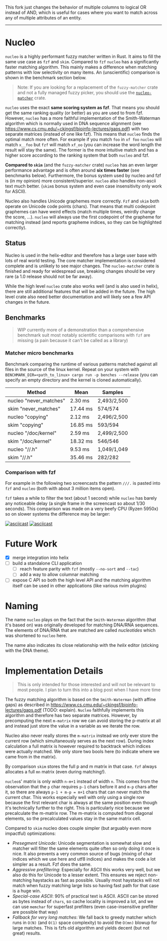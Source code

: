 This fork just changes the behavior of multiple columns to logical OR instead of AND, which is useful for cases where you want to match across any of multiple attributes of an entity.

---

# Nucleo


`nucleo` is a highly performant fuzzy matcher written in Rust. It aims to fill the same use case as `fzf` and `skim`. Compared to `fzf` `nucleo` has a significantly faster matching algorithm. This mainly makes a difference when matching patterns with low selectivity on many items. An (unscientific) comparison is shown in the benchmark section below.

> Note: If you are looking for a replacement of the `fuzzy-matcher` crate and not a fully managed fuzzy picker, you should use the [`nucleo-matcher`](https://crates.io/crates/nucleo-matcher) crate.

`nucleo` uses the exact **same scoring system as fzf**. That means you should get the same ranking quality (or better) as you are used to from fzf. However, `nucleo` has a more faithful implementation of the Smith-Waterman algorithm which is normally used in DNA sequence alignment (see https://www.cs.cmu.edu/~ckingsf/bioinfo-lectures/gaps.pdf) with two separate matrices (instead of one like fzf). This means that `nucleo` finds the optimal match more often. For example if you match `foo` in `xf foo` `nucleo` will match `x__foo` but `fzf` will match `xf_oo` (you can increase the word length the result will stay the same). The former is the more intuitive match and has a higher score according to the ranking system that both `nucleo` and fzf.

**Compared to `skim`** (and the `fuzzy-matcher` crate) `nucleo` has an even larger performance advantage and is often around **six times faster** (see benchmarks below). Furthermore, the bonus system used by nucleo and fzf is (in my opinion) more consistent/superior. `nucleo` also handles non-ascii text much better. (`skim`s bonus system and even case insensitivity only work for ASCII).

Nucleo also handles Unicode graphemes more correctly. `Fzf` and `skim` both operate on Unicode code points (chars). That means that multi codepoint graphemes can have weird effects (match multiple times, weirdly change the score, ...). `nucleo` will always use the first codepoint of the grapheme for matching instead (and reports grapheme indices, so they can be highlighted correctly). 

## Status

Nucleo is used in the helix-editor and therefore has a large user base with lots of real world testing. The core matcher implementation is considered complete and is unlikely to see major changes. The `nucleo-matcher` crate is finished and ready for widespread use, breaking changes should be very rare (a 1.0 release should not be far away).

While the high level `nucleo` crate also works well (and is also used in helix), there are still additional features that will be added in the future. The high level crate also need better documentation and will likely see a few API changes in the future.

## Benchmarks

> WIP currently more of a demonstration than a comprehensive benchmark suit
> most notably scientific comparisons with `fzf` are missing (a pain because it can't be called as a library)


### Matcher micro benchmarks

Benchmark comparing the runtime of various patterns matched against all files in the source of the linux kernel. Repeat on your system with `BENCHMARK_DIR=<path_to_linux> cargo run -p benches --release` (you can specify an empty directory and the kernel is cloned automatically).

Method                 |     Mean  |    Samples
-----------------------|-----------|-----------
nucleo "never_matches" |  2.30 ms  |2,493/2,500
skim "never_matches"   | 17.44 ms  |    574/574
nucleo "copying"       |  2.12 ms  |2,496/2,500
skim "copying"         | 16.85 ms  |    593/594
nucleo "/doc/kernel"   |  2.59 ms  |2,499/2,500
skim "/doc/kernel"     | 18.32 ms  |    546/546
nucleo "//.h"          |  9.53 ms  |1,049/1,049
skim "//.h"            | 35.46 ms  |    282/282


### Comparison with fzf

For example in the following two screencasts the pattern `///.` is pasted into `fzf` and `nucleo` (both with about 3 million items open).

`fzf` takes a while to filter the text (about 1 second) while `nucleo` has barely any noticeable delay (a single frame in the screencast so about 1/30 seconds). This comparison was made on a very beefy CPU (Ryzen 5950x) so on slower systems the difference may be larger:

[![asciicast](https://asciinema.org/a/600517.svg)](https://asciinema.org/a/600517)
[![asciicast](https://asciinema.org/a/600516.svg)](https://asciinema.org/a/600516)



# Future Work

* [x] merge integration into helix
* [ ] build a standalone CLI application
  * [ ] reach feature parity with `fzf` (mostly `--no-sort` and `--tac`)
  * [ ] add a way to allow columnar matching
* [ ] expose C API so both the high level API and the matching algorithm itself can be used in other applications (like various nvim plugins)

# Naming

The name `nucleo` plays on the fact that the `Smith-Waterman` algorithm (that it's based on) was originally developed for matching DNA/RNA sequences. The elements of DNA/RNA that are matched are called *nucleotides* which was shortened to `nucleo` here.

The name also indicates its close relationship with the *helix* editor (sticking with the DNA theme).

# Implementation Details

> This is only intended for those interested and will not be relevant to most people. I plan to turn this into a blog post when I have more time

<!-- Nucleo matching algorithm has `O(N-M)` space complexity while ranking/filtering (and not computing indices) compared to the `O(MN)` space complexity of fzf. --> 

<!-- Furthermore, `nucleo` also features fully lock-free multithreaded streaming so if used as a library its possible to performantly scale streaming to a practically unlimited number of producer threads (for example running `ignore` or `jwalk` across all cores) without any buffering or other additional logic. -->


The fuzzy matching algorithm is based on the `Smith-Waterman` (with affine gaps) as described in https://www.cs.cmu.edu/~ckingsf/bioinfo-lectures/gaps.pdf (TODO: explain). `Nucleo` faithfully implements this algorithm and therefore has two separate matrices. However, by precomputing the next `m-matrix` row we can avoid storing the p-matrix at all and instead just store the value in a variable as we iterate the row.

Nucleo also never really stores the `m-matrix` instead we only ever store the current row (which simultaneously serves as the next row). During index calculation a full matrix is however required to backtrack which indices were actually matched. We only store two bools here (to indicate where we came from in the matrix).

By comparison `skim` stores the full p and m matrix in that case. `fzf` always allocates a full `mn` matrix (even during matching!).

`nucleo`s' matrix is only width `n-m+1` instead of width `n`. This comes from the observation that the `p` char requires `p-1` chars before it and `m-p` chars after it, so there are always `p-1 + m-p = m+1` chars that can never match the current char. This works especially well with only using a single row because the first relevant char is always at the same position even though it's technically further to the right. This is particularly nice because we precalculate the m-matrix row. The m-matrix is computed from diagonal elements, so the precalculated values stay in the same matrix cell. 

Compared to `skim` nucleo does couple simpler (but arguably even more impactful) optimizations:
* *Presegment Unicode*: Unicode segmentation is somewhat slow and matcher will filter the same elements quite often so only doing it once is nice. It also prevents a very common source of bugs (mixing of char indices which we use here and utf8 indices) and makes the code a lot simpler as a result. Fzf does the same.
* *Aggressive prefiltering*: Especially for ASCII this works very well, but we also do this for Unicode to a lesser extent. This ensures we reject non-matching haystacks as fast as possible. Usually most haystacks will not match when fuzzy matching large lists so having fast path for that case is a huge win.
* *Special-case ASCII*: 90% of practical text is ASCII. ASCII can be stored as bytes instead of `chars`, so cache locality is improved a lot, and we can use `memchar` for superfast prefilters (even case-insensitive prefilter are possible that way)
* *Fallback for very long matches*: We fall back to greedy matcher which runs in `O(N)` (and `O(1)` space complexity) to avoid the `O(mn)` blowup for large matches. This is fzfs old algorithm and yields decent (but not great) results.



<!-- There is a misunderstanding in both `skim` and fzf. Basically what they do is give a bonus to each character (like word boundaries). That makes senes and is reasonable, but the problem is that they use the **maximum bonus** when multiple chars match in sequence. That means that the bonus of a character depends on which characters exactly matched around it. But the fundamental assumption of this algorithm (and why it doesn't require backtracking) is that the score of each character is independent of what other chars matched (this is the difference between the affine gap and the generic gap case shown in the paper too). During fuzzing I found many cases where this mechanism leads to a non-optimal match being reported (so the sort order and fuzzy indices would be wrong). In my testing removing this mechanism and slightly tweaking the bonus calculation results in similar match quality but made sure the algorithm always worked correctly (and removed a bunch of weird edges cases). --> 
  <!-- * [ ] it seems this makes us overemphasize word boundaries for small search strings, this is likely okay as the consecutive bonus wins fairly quickly. Maybe we just do a greedy search for the first 2 chars to reduce visual noise? -->
<!-- * [x] substring/prefix/postfix/exact matcher -->
<!-- * [ ] case mismatch penalty. This doesn't seem like a good idea to me. `FZF` doesn't do this (only skin), smart case should cover most cases. .would be nice for fully case-insensitive matching without smart case like in autocompletion tough. Realistically there won't be more than 3 items that are identical with different casing tough, so I don't think it matters too much. It is a bit annoying to implement since you can no longer pre-normalize queries(or need two queries) :/ -->
<!-- * [ ] high level API (worker thread, query parsing, sorting), in progress -->
  <!-- * apparently sorting is superfast (at most 5% of match time for `nucleo` matcher with a highly selective query, otherwise its completely negligible compared to fuzzy matching). All the bending over backwards `fzf` does (and `skim` copied but way worse) seems a little silly. I think `fzf` does it because go doesn't have a good parallel sort. `Fzf` divides the matches into a couple fairly large chunks and sorts those on each worker thread and then lazily merges the result. That makes the sorting without the merging `Nlog(N/M)` which is basically equivalent for large `N` and small `M` as is the case here. At least its parallel tough. In rust we have a great pattern defeating parallel quicksort tough (rayon) which is way easier. -->
  <!-- * [x] basic implementation (workers, streaming, invalidation) -->
  <!-- * [x] verify it actually works -->
  <!-- * [x] query paring -->
  <!-- * [x] hook up to helix -->
  <!-- * [x] currently I simply use a tick system (called on every redraw), together with a redraw/tick nofication (ideally debounced) is that enough? yes works nicely -->
  <!-- * [x] for streaming callers should buffer their data. Can we provide a better API for that beyond what is currently there? yes lock-free stream -->
  <!-- * [ ] cleanup code, improve API -->
  <!-- * [ ] write docs -->

<!-- * tests -->
  <!-- * [x] fuzz the fuzzy matcher -->
  <!-- * [x] port the full `fzf` test suite for fuzzy matching -->
  <!-- * [ ] port the full `skim` test suite for fuzzy matching -->
  <!-- * [ ] highlevel API -->
  <!-- * [~] test substring/exact/prefix/postfix match -->
  <!-- * [ ] coverage report (fuzzy matcher was at 86%) -->

